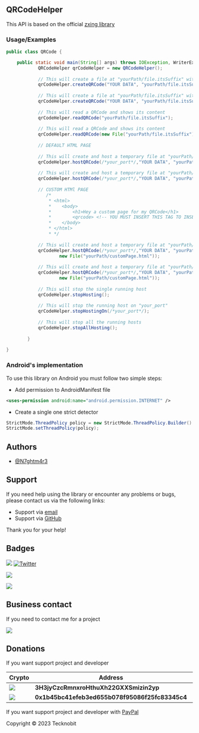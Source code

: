 ## QRCodeHelper

This API is based on the official <a href="https://github.com/zxing/zxing">zxing library</a>

### Usage/Examples

```java
public class QRCode {

    public static void main(String[] args) throws IOException, WriterException {
            QRCodeHelper qrCodeHelper = new QRCodeHelper();
            
            // This will create a file at "yourPath/file.itsSuffix" with a squared QRCode
            qrCodeHelper.createQRCode("YOUR DATA", "yourPath/file.itsSuffix", 250);
    
            // This will create a file at "yourPath/file.itsSuffix" with a custom dimensions QRCode
            qrCodeHelper.createQRCode("YOUR DATA", "yourPath/file.itsSuffix", 250, 200);
            
            // This will read a QRCode and shows its content
            qrCodeHelper.readQRCode("yourPath/file.itsSuffix");
            
            // This will read a QRCode and shows its content
            qrCodeHelper.readQRCode(new File("yourPath/file.itsSuffix"));
            
            // DEFAULT HTML PAGE
            
            // This will create and host a temporary file at "yourPath/file.itsSuffix" with a squared QRCode
            qrCodeHelper.hostQRCode(/*your_port*/,"YOUR DATA", "yourPath/file.itsSuffix", 250, false);
    
            // This will create and host a temporary file at "yourPath/file.itsSuffix" with a custom dimensions QRCode
            qrCodeHelper.hostQRCode(/*your_port*/,"YOUR DATA", "yourPath/file.itsSuffix", 250, 200, false);
    
            // CUSTOM HTMl PAGE 
               /*
                * <html>
                *    <body>
                *        <h1>Hey a custom page for my QRCode</h1>
                *        <qrcode> <!-- YOU MUST INSERT THIS TAG TO INSERT THE QRCODE CREATED -->
                *    </body>
                * </html> 
                * */
            
            // This will create and host a temporary file at "yourPath/file.itsSuffix" with a squared QRCode
            qrCodeHelper.hostQRCode(/*your_port*/,"YOUR DATA", "yourPath/file.itsSuffix", 250, false, 
                    new File("yourPath/customPage.html"));
    
            // This will create and host a temporary file at "yourPath/file.itsSuffix" with a custom dimensions QRCode
            qrCodeHelper.hostQRCode(/*your_port*/,"YOUR DATA", "yourPath/file.itsSuffix", 250, 200, false, 
                    new File("yourPath/customPage.html"));
            
            // This will stop the single running host 
            qrCodeHelper.stopHosting();
            
            // This will stop the running host on "your_port"
            qrCodeHelper.stopHostingOn(/*your_port*/);
            
            // This will stop all the running hosts
            qrCodeHelper.stopAllHosting();
            
        }
        
}
```

### Android's implementation

To use this library on Android you must follow two simple steps:

- Add permission to AndroidManifest file

```xml
<uses-permission android:name="android.permission.INTERNET" />
```

- Create a single one strict detector

```java
StrictMode.ThreadPolicy policy = new StrictMode.ThreadPolicy.Builder().permitAll().build();
StrictMode.setThreadPolicy(policy);
```

## Authors

- [@N7ghtm4r3](https://www.github.com/N7ghtm4r3)

## Support

If you need help using the library or encounter any problems or bugs, please contact us via the following links:

- Support via <a href="mailto:infotecknobitcompany@gmail.com">email</a>
- Support via <a href="https://github.com/N7ghtm4r3/APIManager/issues/new">GitHub</a>

Thank you for your help!

## Badges

[![](https://img.shields.io/badge/Google_Play-414141?style=for-the-badge&logo=google-play&logoColor=white)](https://play.google.com/store/apps/developer?id=Tecknobit)
[![Twitter](https://img.shields.io/badge/Twitter-1DA1F2?style=for-the-badge&logo=twitter&logoColor=white)](https://twitter.com/tecknobit)

[![](https://img.shields.io/badge/Java-ED8B00?style=for-the-badge&logo=java&logoColor=white)](https://www.oracle.com/java/)

[![](https://jitpack.io/v/N7ghtm4r3/APIManager.svg)](https://jitpack.io/#N7ghtm4r3/APIManager)

## Business contact

If you need to contact me for a project 

[![](https://img.shields.io/badge/fiverr-1DBF73?style=for-the-badge&logo=fiverr&logoColor=white)](https://www.fiverr.com/manuel_maurizio)

## Donations

If you want support project and developer

| Crypto                                                                                              | Address                                        | Network  |
|-----------------------------------------------------------------------------------------------------|------------------------------------------------|----------|
| ![](https://img.shields.io/badge/Bitcoin-000000?style=for-the-badge&logo=bitcoin&logoColor=white)   | **3H3jyCzcRmnxroHthuXh22GXXSmizin2yp**         | Bitcoin  |
| ![](https://img.shields.io/badge/Ethereum-3C3C3D?style=for-the-badge&logo=Ethereum&logoColor=white) | **0x1b45bc41efeb3ed655b078f95086f25fc83345c4** | Ethereum |

If you want support project and developer with <a href="https://www.paypal.com/donate/?hosted_button_id=5QMN5UQH7LDT4">PayPal</a>

Copyright © 2023 Tecknobit
